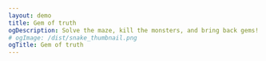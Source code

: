 ```yaml
--- 
layout: demo
title: Gem of truth
ogDescription: Solve the maze, kill the monsters, and bring back gems!
# ogImage: /dist/snake_thumbnail.png
ogTitle: Gem of truth
---
```

<div id="root"></div>

<script type="text/javascript" src="/dist/gemOfTruth.js"></script>
